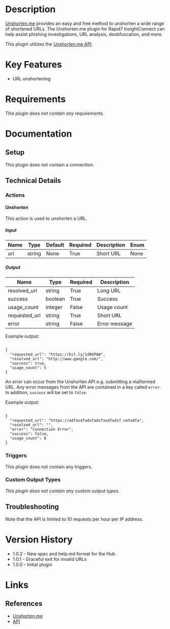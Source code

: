 # Description

[Unshorten.me](https://unshorten.me/) provides an easy and free method to unshorten a wide range of shortened URLs. 
The Unshorten.me plugin for Rapid7 InsightConnect can help assist phishing investigations, URL analysis,
 deobfuscation, and more.

This plugin utilizes the [Unshorten.me API](https://unshorten.me/api).

# Key Features

* URL unshortening

# Requirements

_This plugin does not contain any requirements._

# Documentation

## Setup

This plugin does not contain a connection.

## Technical Details

### Actions

#### Unshorten

This action is used to unshorten a URL.

##### Input

|Name|Type|Default|Required|Description|Enum|
|----|----|-------|--------|-----------|----|
|url|string|None|True|Short URL|None|

##### Output

|Name|Type|Required|Description|
|----|----|--------|-----------|
|resolved_url|string|True|Long URL|
|success|boolean|True|Success|
|usage_count|integer|False|Usage count|
|requested_url|string|True|Short URL|
|error|string|False|Error message|

Example output:

```

{
  "requested_url": "https://bit.ly/1dNVPAW",
  "resolved_url": "http://www.google.com/",
  "success": true,
  "usage_count": 5
}

```

An error can occur from the Unshorten API e.g. submitting a malformed URL. Any error messages from the API are contained in a key called `error`.
In addition, `success` will be set to `false`.

Example output:

```

{
  "requested_url": "https://adfasdfadsfadsfasdfadsf.netadfa",
  "resolved_url": "",
  "error": "Connection Error",
  "success": false,
  "usage_count": 0
}

```

### Triggers

This plugin does not contain any triggers.

### Custom Output Types

_This plugin does not contain any custom output types._

## Troubleshooting

Note that the API is limited to 10 requests per hour per IP address.

# Version History

* 1.0.2 - New spec and help.md format for the Hub
* 1.0.1 - Graceful exit for invalid URLs
* 1.0.0 - Initial plugin

# Links

## References

* [Unshorten.me](https://unshorten.me/)
* [API](https://unshorten.me/)

